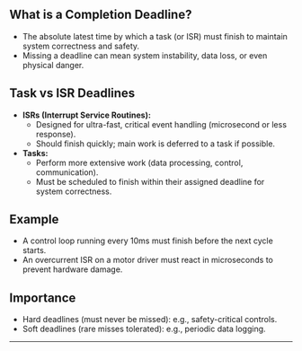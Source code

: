 
## What is a Completion Deadline?

- The absolute latest time by which a task (or ISR) must finish to maintain system correctness and safety.
- Missing a deadline can mean system instability, data loss, or even physical danger.

## Task vs ISR Deadlines

- **ISRs (Interrupt Service Routines):**
  - Designed for ultra-fast, critical event handling (microsecond or less response).
  - Should finish quickly; main work is deferred to a task if possible.
- **Tasks:**
  - Perform more extensive work (data processing, control, communication).
  - Must be scheduled to finish within their assigned deadline for system correctness.

## Example

- A control loop running every 10ms must finish before the next cycle starts.
- An overcurrent ISR on a motor driver must react in microseconds to prevent hardware damage.

## Importance

- Hard deadlines (must never be missed): e.g., safety-critical controls.
- Soft deadlines (rare misses tolerated): e.g., periodic data logging.

---
